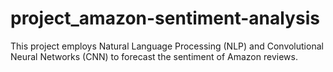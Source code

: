 # project_amazon-sentiment-analysis
This project employs Natural Language Processing (NLP) and Convolutional Neural Networks (CNN) to forecast the sentiment of Amazon reviews.
